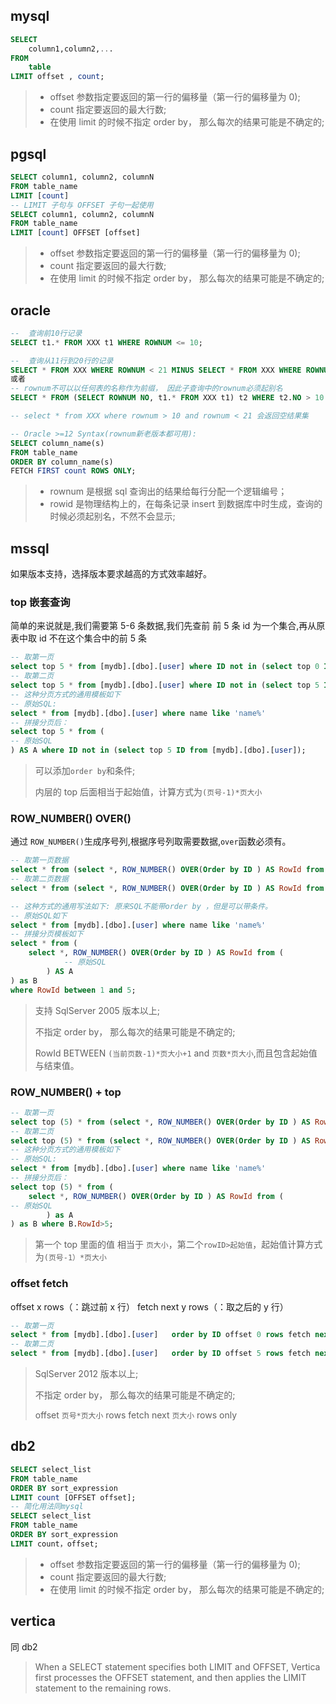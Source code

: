## mysql

```sql
SELECT
    column1,column2,...
FROM
    table
LIMIT offset , count;
```

> - offset 参数指定要返回的第一行的偏移量（第一行的偏移量为 0);
> - count 指定要返回的最大行数;
> - 在使用 limit 的时候不指定 order by， 那么每次的结果可能是不确定的;

## pgsql

```sql
SELECT column1, column2, columnN
FROM table_name
LIMIT [count]
-- LIMIT 子句与 OFFSET 子句一起使用
SELECT column1, column2, columnN
FROM table_name
LIMIT [count] OFFSET [offset]
```

> - offset 参数指定要返回的第一行的偏移量（第一行的偏移量为 0);
> - count 指定要返回的最大行数;
> - 在使用 limit 的时候不指定 order by， 那么每次的结果可能是不确定的;

## oracle

```sql
--  查询前10行记录
SELECT t1.* FROM XXX t1 WHERE ROWNUM <= 10;

--  查询从11行到20行的记录
SELECT * FROM XXX WHERE ROWNUM < 21 MINUS SELECT * FROM XXX WHERE ROWNUM < 11;
或者
-- rownum不可以以任何表的名称作为前缀， 因此子查询中的rownum必须起别名
SELECT * FROM (SELECT ROWNUM NO, t1.* FROM XXX t1) t2 WHERE t2.NO > 10 AND t2.NO < 21;

-- select * from XXX where rownum > 10 and rownum < 21 会返回空结果集

-- Oracle >=12 Syntax(rownum新老版本都可用):
SELECT column_name(s)
FROM table_name
ORDER BY column_name(s)
FETCH FIRST count ROWS ONLY;
```

> - rownum 是根据 sql 查询出的结果给每行分配一个逻辑编号；
> - rowid 是物理结构上的，在每条记录 insert 到数据库中时生成，查询的时候必须起别名，不然不会显示;

## mssql

如果版本支持，选择版本要求越高的方式效率越好。

### top 嵌套查询

简单的来说就是,我们需要第 5-6 条数据,我们先查前 前 5 条 id 为一个集合,再从原表中取 id 不在这个集合中的前 5 条

```sql
-- 取第一页
select top 5 * from [mydb].[dbo].[user] where ID not in (select top 0 ID from [mydb].[dbo].[user]);
-- 取第二页
select top 5 * from [mydb].[dbo].[user] where ID not in (select top 5 ID from [mydb].[dbo].[user]);
-- 这种分页方式的通用模板如下
-- 原始SQL:
select * from [mydb].[dbo].[user] where name like 'name%'
-- 拼接分页后：
select top 5 * from (
-- 原始SQL
) AS A where ID not in (select top 5 ID from [mydb].[dbo].[user]);
```

> 可以添加`order by`和条件;
>
> 内层的 top 后面相当于起始值，计算方式为`(页号-1)*页大小`

### ROW_NUMBER() OVER()

通过 `ROW_NUMBER()`生成序号列,根据序号列取需要数据,`over`函数必须有。

```sql
-- 取第一页数据
select * from (select *, ROW_NUMBER() OVER(Order by ID ) AS RowId from [mydb].[dbo].[user]) as b where RowId between 1 and 5;
-- 取第二页数据
select * from (select *, ROW_NUMBER() OVER(Order by ID ) AS RowId from [mydb].[dbo].[user]) as b where RowId between 6 and 10;

-- 这种方式的通用写法如下: 原来SQL不能带order by ，但是可以带条件。
-- 原始SQL如下
select * from [mydb].[dbo].[user] where name like 'name%'
-- 拼接分页模板如下
select * from (
    select *, ROW_NUMBER() OVER(Order by ID ) AS RowId from (
            -- 原始SQL
        ) AS A
) as B
where RowId between 1 and 5;
```

> 支持 SqlServer 2005 版本以上;
>
> 不指定 order by， 那么每次的结果可能是不确定的;
>
> RowId BETWEEN `(当前页数-1)*页大小+1` and `页数*页大小`,而且包含起始值与结束值。

### ROW_NUMBER() + top

```sql
-- 取第一页
select top (5) * from (select *, ROW_NUMBER() OVER(Order by ID ) AS RowId from [mydb].[dbo].[user]) as A where A.RowId>0;
-- 取第二页
select top (5) * from (select *, ROW_NUMBER() OVER(Order by ID ) AS RowId from [mydb].[dbo].[user]) as A where A.RowId>5;
-- 这种分页方式的通用模板如下
-- 原始SQL:
select * from [mydb].[dbo].[user] where name like 'name%'
-- 拼接分页后：
select top (5) * from (
    select *, ROW_NUMBER() OVER(Order by ID ) AS RowId from (
-- 原始SQL
        ) as A
) as B where B.RowId>5;
```

> 第一个 top 里面的值 相当于 `页大小`，第二个`rowID>起始值`，起始值计算方式为`(页号-1）*页大小`

### offset fetch

offset x rows（：跳过前 x 行） fetch next y rows（：取之后的 y 行）

```sql
-- 取第一页
select * from [mydb].[dbo].[user]   order by ID offset 0 rows fetch next 5 rows only;
-- 取第二页
select * from [mydb].[dbo].[user]   order by ID offset 5 rows fetch next 5 rows only;
```

> SqlServer 2012 版本以上;
>
> 不指定 order by， 那么每次的结果可能是不确定的;
>
> offset `页号*页大小` rows fetch next `页大小` rows only

## db2

```sql
SELECT select_list
FROM table_name
ORDER BY sort_expression
LIMIT count [OFFSET offset];
-- 简化用法同mysql
SELECT select_list
FROM table_name
ORDER BY sort_expression
LIMIT count，offset;
```

> - offset 参数指定要返回的第一行的偏移量（第一行的偏移量为 0);
> - count 指定要返回的最大行数;
> - 在使用 limit 的时候不指定 order by， 那么每次的结果可能是不确定的;

## vertica

同 db2

> When a SELECT statement specifies both LIMIT and OFFSET, Vertica first processes the OFFSET statement, and then applies the LIMIT statement to the remaining rows.
